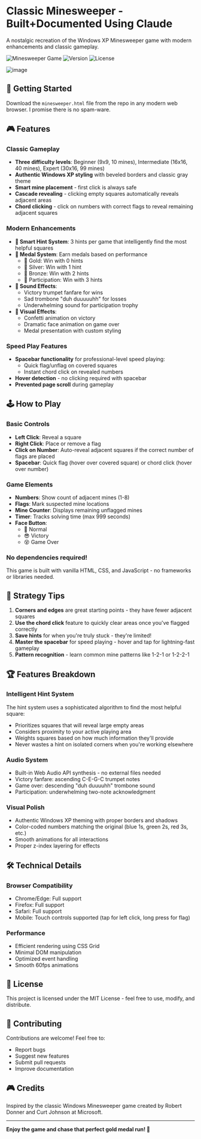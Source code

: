 # Classic Minesweeper - Built+Documented Using Claude

A nostalgic recreation of the Windows XP Minesweeper game with modern enhancements and classic gameplay.

![Minesweeper Game](https://img.shields.io/badge/Game-Minesweeper-blue)
![Version](https://img.shields.io/badge/Version-1.0-green)
![License](https://img.shields.io/badge/License-MIT-yellow)

![image](https://github.com/user-attachments/assets/4ebe47f4-115a-4098-89c5-801b8eca9345)

## 🚀 Getting Started

Download the `minesweeper.html` file from the repo in any modern web browser. I promise there is no spam-ware.

## 🎮 Features

### Classic Gameplay
- **Three difficulty levels**: Beginner (9x9, 10 mines), Intermediate (16x16, 40 mines), Expert (30x16, 99 mines)
- **Authentic Windows XP styling** with beveled borders and classic gray theme
- **Smart mine placement** - first click is always safe
- **Cascade revealing** - clicking empty squares automatically reveals adjacent areas
- **Chord clicking** - click on numbers with correct flags to reveal remaining adjacent squares

### Modern Enhancements
- **🎯 Smart Hint System**: 3 hints per game that intelligently find the most helpful squares
- **🏅 Medal System**: Earn medals based on performance
  - 🥇 Gold: Win with 0 hints
  - 🥈 Silver: Win with 1 hint  
  - 🥉 Bronze: Win with 2 hints
  - 🙂 Participation: Win with 3 hints
- **🎵 Sound Effects**:
  - Victory trumpet fanfare for wins
  - Sad trombone "duh duuuuuhh" for losses
  - Underwhelming sound for participation trophy
- **🎊 Visual Effects**:
  - Confetti animation on victory
  - Dramatic face animation on game over
  - Medal presentation with custom styling

### Speed Play Features
- **Spacebar functionality** for professional-level speed playing:
  - Quick flag/unflag on covered squares
  - Instant chord click on revealed numbers
- **Hover detection** - no clicking required with spacebar
- **Prevented page scroll** during gameplay

## 🕹️ How to Play

### Basic Controls
- **Left Click**: Reveal a square
- **Right Click**: Place or remove a flag
- **Click on Number**: Auto-reveal adjacent squares if the correct number of flags are placed
- **Spacebar**: Quick flag (hover over covered square) or chord click (hover over number)

### Game Elements
- **Numbers**: Show count of adjacent mines (1-8)
- **Flags**: Mark suspected mine locations
- **Mine Counter**: Displays remaining unflagged mines
- **Timer**: Tracks solving time (max 999 seconds)
- **Face Button**: 
  - 🙂 Normal
  - 😎 Victory
  - 😵 Game Over

### No dependencies required!
This game is built with vanilla HTML, CSS, and JavaScript - no frameworks or libraries needed.

## 🎯 Strategy Tips

1. **Corners and edges** are great starting points - they have fewer adjacent squares
2. **Use the chord click** feature to quickly clear areas once you've flagged correctly
3. **Save hints** for when you're truly stuck - they're limited!
4. **Master the spacebar** for speed playing - hover and tap for lightning-fast gameplay
5. **Pattern recognition** - learn common mine patterns like 1-2-1 or 1-2-2-1

## 🏆 Features Breakdown

### Intelligent Hint System
The hint system uses a sophisticated algorithm to find the most helpful square:
- Prioritizes squares that will reveal large empty areas
- Considers proximity to your active playing area
- Weights squares based on how much information they'll provide
- Never wastes a hint on isolated corners when you're working elsewhere

### Audio System
- Built-in Web Audio API synthesis - no external files needed
- Victory fanfare: ascending C-E-G-C trumpet notes
- Game over: descending "duh duuuuhh" trombone sound
- Participation: underwhelming two-note acknowledgment

### Visual Polish
- Authentic Windows XP theming with proper borders and shadows
- Color-coded numbers matching the original (blue 1s, green 2s, red 3s, etc.)
- Smooth animations for all interactions
- Proper z-index layering for effects

## 🛠️ Technical Details

### Browser Compatibility
- Chrome/Edge: Full support
- Firefox: Full support
- Safari: Full support
- Mobile: Touch controls supported (tap for left click, long press for flag)

### Performance
- Efficient rendering using CSS Grid
- Minimal DOM manipulation
- Optimized event handling
- Smooth 60fps animations

## 📝 License

This project is licensed under the MIT License - feel free to use, modify, and distribute.

## 🤝 Contributing

Contributions are welcome! Feel free to:
- Report bugs
- Suggest new features
- Submit pull requests
- Improve documentation

## 🎮 Credits

Inspired by the classic Windows Minesweeper game created by Robert Donner and Curt Johnson at Microsoft.

---

**Enjoy the game and chase that perfect gold medal run! 🥇**
